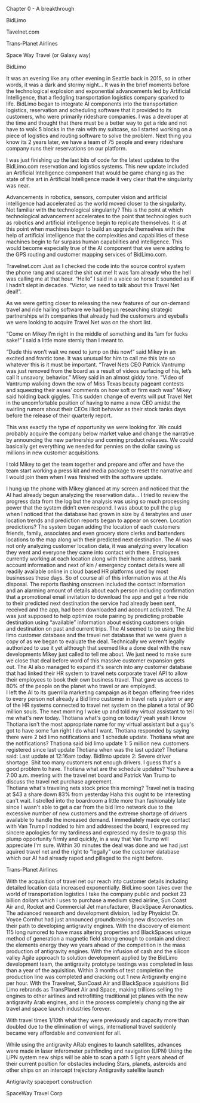 Chapter 0 - A breakthrough  

BidLimo  

Tavelnet.com 

Trans-Planet Airlines 

Space Way Travel (or Galaxy way) 

 

BidLimo 

It was an evening like any other evening in Seattle back in 2015, so in other words, it was a dark and stormy night…  It was in the brief moments before the technological explosion and exponential advancements led by Artificial Intelligence, that a fledgling transportation logistics company sparked to life.  BidLimo began to integrate AI components into the transportation logistics, reservation and scheduling software that it provided to its customers, who were primarily rideshare companies.  I was a developer at the time and thought that there must be a better way to get a ride and not have to walk 5 blocks in the rain with my suitcase, so I started working on a piece of logistics and routing software to solve the problem.  Next thing you know its 2 years later, we have a team of 75 people and every rideshare company runs their reservations on our platform.    

I was just finishing up the last bits of code for the latest updates to the BidLimo.com reservation and logistics systems.  This new update included an Artificial Intelligence component that would be game changing as the state of the art in Artificial Intelligence made it very clear that the singularity was near. 

Advancements in robotics, sensors, computer vision and artificial intelligence had accelerated as the world moved closer to the singularity.  Not familiar with the technological singularity?  This is the point at which technological advancement accelerates to the point that technologies such as robotics and artificial intelligence begin to replicate themselves.  It is at this point when machines begin to build an upgrade themselves with the help of artificial intelligence that the complexities and capabilities of these machines begin to far surpass human capabilities and intelligence.  This would become especially true of the AI component that we were adding to the GPS routing and customer mapping services of BidLimo.com. 

 

Travelnet.com 
Just as I checked the code into the source control system the phone rang and scared the shit out me!  It was 1am already who the hell was calling me at that hour.  “Hello” I said in a voice so horse it sounded as if I hadn’t slept in decades. “Victor, we need to talk about this Travel Net deal!”. 

As we were getting closer to releasing the new features of our on-demand travel and ride hailing software we had begun researching strategic partnerships with companies that already had the customers and eyeballs we were looking to acquire Travel Net was on the short list. 

“Come on Mikey I’m right in the middle of something and its 1am for fucks sake!” I said a little more sternly than I meant to. 

“Dude this won’t wait we need to jump on this now!” said Mikey in an excited and frantic tone.  It was unusual for him to call me this late so whatever this is it must be important.  “Travel Nets CEO Patrick Vantrump was just removed from the board as a result of videos surfacing of his, let’s call it unsavory, behavior.” Mikey said in an almost giddy tone.  “Video of Vantrump walking down the row of Miss Texas beauty pageant contests and squeezing their asses’ comments on how soft or firm each was” Mikey said holding back giggles.  This sudden change of events will put Travel Net in the uncomfortable position of having to name a new CEO amidst the swirling rumors about their CEOs illicit behavior as their stock tanks days before the release of their quarterly report. 

This was exactly the type of opportunity we were looking for.  We could probably acquire the company below market value and change the narrative by announcing the new partnership and coming product releases.  We could basically get everything we needed for pennies on the dollar saving us millions in new customer acquisitions. 

I told Mikey to get the team together and prepare and offer and have the team start working a press kit and media package to reset the narrative and I would join them when I was finished with the software update. 

I hung up the phone with Mikey glanced at my screen and noticed that the AI had already begun analyzing the reservation data…  I tried to review the progress data from the log but the analysis was using so much processing power that the system didn’t even respond.  I was about to pull the plug when I noticed that the database had grown in size by 4 terabytes and user location trends and prediction reports began to appear on screen. Location predictions?  The system began adding the location of each customers friends, family, associates and even grocery store clerks and bartenders locations to the map along with their predicted next destination. The AI was not only analyzing customer location data, it was analyzing every location they went and everyone they came into contact with there. Employees currently working at each location along with their home address, bank account information and next of kin / emergency contact details were all readily available online in cloud based HR platforms used by most businesses these days.  So of course all of this information was at the AIs disposal. The reports flashing onscreen included the contact information and an alarming amount of details about each person including confirmation that a promotional email invitation to download the app and get a free ride to their predicted next destination the service had already been sent, received and the app,  had been downloaded  and account activated.  The AI was just supposed to help optimize route pairing by predicting probable destination using “available” information about existing customers origin and destination on past and current trips. The AI seemed to be using the bid limo customer database and the travel net database that we were given a copy of as we began to evaluate the deal. Technically we weren't legally authorized to use it yet although that seemed like a done deal with the new developments Mikey just called to tell me about.  We just need to make sure we close that deal before word of this massive customer expansion gets out. The AI also managed to expand it's search into any customer database that had linked their HR system to travel nets corporate travel API to allow their employees to book their own business travel.  That gave us access to 80% of the people on the planet who travel or are employed.  
I left the AI to its guerrilla marketing campaign as it began offering free rides to every person not already a Bid limo customer in travel nets system or any of the HR systems connected to travel net system on the planet a total of 90 million souls.
The next morning I woke up and told my virtual assistant to tell me what's new today.  Thotiana what's going on today? yeah yeah I know Thotiana isn't the most appropriate name for my virtual assistant but a guy's got to have some fun right I do what I want. Thotiana responded by saying there were 2  bid limo notifications and 1 schedule update.  Thotiana what are the notifications?  Thationa said bid limo update 1:  5 million new customers registered since last update
Thotiana when was the last update?  Thotiana said: Last update at 12:16am today.
Bidlimo update 2: Severe driver shortage.
Shit too many customers not enough drivers. I guess that's a good problem to have. 
Thotiana what are the schedule updates?
 You have a 7:00 a.m. meeting with the travel net board and Patrick Van Trump to discuss the travel net purchase agreement.  
Thotiana what's traveling nets stock price this morning? Travel net is trading at $43 a share down 83% from yesterday
Haha this ought to be interesting can't wait.
I strolled into the boardroom a little more than fashionably late since I wasn't able to get a car from the bid limo network due to the excessive number of new customers and the extreme shortage of drivers available to handle the increased demand. I immediately made eye contact with Van Trump I nodded to him and addressed the board, I expressed my sincere apologies for my tardiness and expressed my desire to grasp this plump opportunity firmly and quickly, in a way that Van Trump will appreciate I'm sure.  Within 30 minutes the deal was done and we had just aquired travel net and the right to "legally" use the customer database which our AI had already raped and pillaged to the night before.

Trans-Planet Airlines 

With the acquisition of travel net our reach into customer details including detailed location data increased exponentially.  BidLimo soon takes over the world of transportation logistics I take the company public and pocket 23 billion dollars which I uses to purchase a medium sized airline, Sun Coast Air and, Rocket and Commercial Jet manufacturer, BlackSpace Aeronautics. The advanced research and development division, led by Physicist Dr. Voyce Cornhut had just announced groundbreaking new discoveries on their path to developing antigravity engines.  With the discovery of element 115 long rumored to have mass altering properties and BlackSpaces unique method of generation a magnetic field strong enough to contain and direct the elements energy they we years ahead of the competition in the mass production of antigravity engines.
With the infusion of cash and the silicon valley Agile approach to solution development applied by the BidLimo development team, the antigravity prototype testings was completed in less than a year of the aquisition. Within 3 months of test completion the production line was completed and cracking out 1 new Antigravity engine per hour. With the Travelnet, SunCoast Air and BlackSpace aquisitions Bid Limo rebrands as TransPlanet Air and Space, making trillions selling the engines to other airlines and retrofitting traditional jet planes with the new antigravity Arab engines, and in the process completely changing the air travel and space launch industries forever.

With travel times 1/10th what they were previously and capacity more than doubled due to the elimination of wings, international travel suddenly became very affordable and convenient for all. 

While using the antigravity ARab engines to launch satellites, advances were made in laser inferometer pathfinding and navigation (LIPN) Using the LiPN system new ships will be able to scan a path 5 light years ahead of their current position for obstacles including Stars,  planets, asteroids and other ships on an intercept trejectory 
Antigravity satellite launch 

Antigravity spaceport construction 


SpaceWay Travel Corp 
